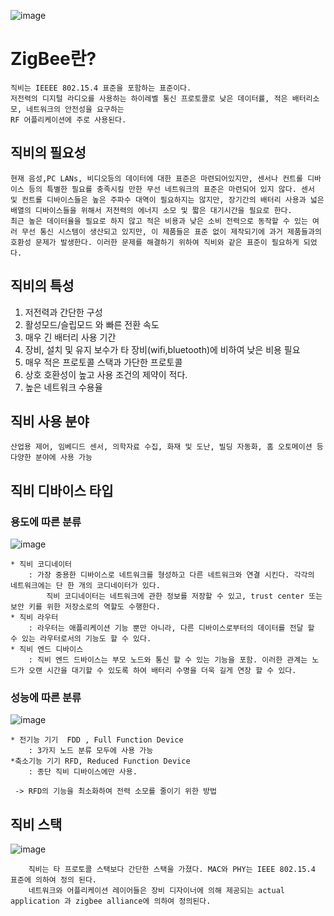 
![image](https://user-images.githubusercontent.com/43804441/51821675-58105580-231d-11e9-84f3-4e4c08c17c48.png)



# ZigBee란?

    직비는 IEEEE 802.15.4 표준을 포함하는 표준이다.
    저전력의 디지털 라디오를 사용하는 하이레벨 통신 프로토콜로 낮은 데이터률, 적은 배터리소모, 네트워크의 안전성을 요구하는
    RF 어플리케이션에 주로 사용된다.
    
## 직비의 필요성

    현재 음성,PC LANs, 비디오등의 데이터에 대한 표준은 마련되어있지만, 센서나 컨트롤 디바이스 등의 특별한 필요를 충족시킬 만한 무선 네트워크의 표준은 마련되어 있지 않다. 센서 및 컨트롤 디바이스들은 높은 주파수 대역이 필요하지는 않지만, 장기간의 배터리 사용과 넓은 배열의 디바이스들을 위해서 저전력의 에너지 소모 및 짧은 대기시간을 필요로 한다.
    최근 높은 데이터율을 필요로 하지 않고 적은 비용과 낮은 소비 전력으로 동작할 수 있는 여러 무선 통신 시스템이 생산되고 있지만, 이 제품들은 표준 없이 제작되기에 과거 제품들과의 호환성 문제가 발생한다. 이러한 문제를 해결하기 위하여 직비와 같은 표준이 필요하게 되었다.


## 직비의 특성


  1. 저전력과 간단한 구성
  2. 활성모드/슬립모드 와 빠른 전환 속도
  3. 매우 긴 배터리 사용 기간
  4. 장비, 설치 및 유지 보수가 타 장비(wifi,bluetooth)에 비하여 낮은 비용 필요
  5. 매우 적은 프로토콜 스택과 가단한 프로토콜
  6. 상호 호환성이 높고 사용 조건의 제약이 적다.
  7. 높은 네트워크 수용율
  
  
## 직비 사용 분야
 
    산업용 제어, 임베디드 센서, 의학자료 수집, 화재 및 도난, 빌딩 자동화, 홈 오토메이션 등 다양한 분야에 사용 가능
    
    
## 직비 디바이스 타입

### 용도에 따른 분류

![image](https://user-images.githubusercontent.com/43804441/51821741-7d9d5f00-231d-11e9-8330-60246e750932.png)

    * 직비 코디네이터
        : 가장 중용한 디바이스로 네트워크를 형성하고 다른 네트워크와 연결 시킨다. 각각의 네트워크에는 단 한 개의 코디네이터가 있다.
            직비 코디네이터는 네트워크에 관한 정보를 저장할 수 있고, trust center 또는 보안 키를 위한 저장소로의 역할도 수행한다.
    * 직비 라우터
        : 라우터는 애플리케이션 기능 뿐만 아니라, 다른 디바이스로부터의 데이터를 전달 할 수 있는 라우터로서의 기능도 할 수 있다.
    * 직비 엔드 디바이스
        : 직비 엔드 드바이스는 부모 노드와 통신 할 수 있는 기능을 포함. 이러한 관계는 노드가 오랜 시간을 대기할 수 있도록 하여 배터리 수명을 더욱 길게 연장 할 수 있다.
        
        
### 성능에 따른 분류


![image](https://user-images.githubusercontent.com/43804441/51822193-e20cee00-231e-11e9-8036-8d381f986fe2.png)

    * 전기능 기기  FDD , Full Function Device 
        : 3가지 노드 분류 모두에 사용 가능
    *축소기능 기기 RFD, Reduced Function Device
        : 종단 직비 디바이스에만 사용.
       
     -> RFD의 기능을 최소화하여 전력 소모를 줄이기 위한 방법
        
        
## 직비 스택


![image](https://user-images.githubusercontent.com/43804441/51822384-77a87d80-231f-11e9-9986-c0b70c162b81.png)

    
        직비는 타 프로토콜 스택보다 간단한 스택을 가졌다. MAC와 PHY는 IEEE 802.15.4 표준에 의하여 정의 된다.
        네트워크와 어플리케이션 레이어들은 장비 디자이너에 의해 제공되는 actual application 과 zigbee alliance에 의하여 정의된다.
        
